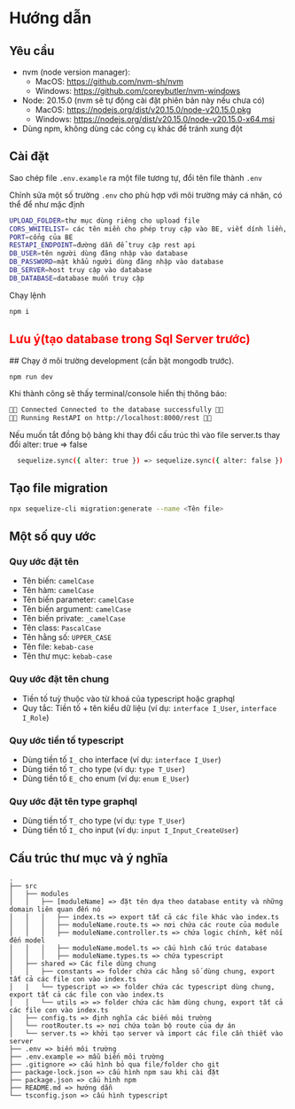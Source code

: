 # Hướng dẫn

## Yêu cầu

- nvm (node version manager):
  - MacOS: <https://github.com/nvm-sh/nvm>
  - Windows: <https://github.com/coreybutler/nvm-windows>
- Node: 20.15.0 (nvm sẽ tự động cài đặt phiên bản này nếu chưa có)
  - MacOS: <https://nodejs.org/dist/v20.15.0/node-v20.15.0.pkg>
  - Windows: <https://nodejs.org/dist/v20.15.0/node-v20.15.0-x64.msi>
- Dùng npm, không dùng các công cụ khác để tránh xung đột

## Cài đặt

Sao chép file `.env.example` ra một file tương tự, đổi tên file thành `.env`

Chỉnh sửa một số trường `.env` cho phù hợp với môi trường máy cá nhân, có thể để như mặc định

```bash
UPLOAD_FOLDER=thư mục dùng riêng cho upload file
CORS_WHITELIST= các tên miền cho phép truy cập vào BE, viết dính liền, cách nhau bởi dấu phẩy
PORT=cổng của BE
RESTAPI_ENDPOINT=đường dẫn để truy cập rest api
DB_USER=tên người dùng đăng nhập vào database
DB_PASSWORD=mật khẩu người dùng đăng nhập vào database
DB_SERVER=host truy cập vào database
DB_DATABASE=database muốn truy cập
```

Chạy lệnh

```bash
npm i
```

<h2 style="color:red;"> Lưu ý(tạo database trong Sql Server trước)</h2>
## Chạy ở môi trường development (cần bật mongodb trước).

```bash
npm run dev
```

Khi thành công sẽ thấy terminal/console hiển thị thông báo:

```bash
🚀🚀 Connected Connected to the database successfully 🚀🚀
🚀🚀 Running RestAPI on http://localhost:8000/rest 🚀🚀
```

Nếu muốn tắt đồng bộ bảng khi thay đổi cấu trúc thì vào file server.ts thay đổi alter: true => false

```bash
  sequelize.sync({ alter: true }) => sequelize.sync({ alter: false })
```

## Tạo file migration
```bash
npx sequelize-cli migration:generate --name <Tên file>
```

## Một số quy ước

### Quy ước đặt tên

- Tên biến: `camelCase`
- Tên hàm: `camelCase`
- Tên biến parameter: `camelCase`
- Tên biến argument: `camelCase`
- Tên biến private: `_camelCase`
- Tên class: `PascalCase`
- Tên hằng số: `UPPER_CASE`
- Tên file: `kebab-case`
- Tên thư mục: `kebab-case`

### Quy ước đặt tên chung

- Tiền tố tuỳ thuộc vào từ khoá của typescript hoặc graphql
- Quy tắc: Tiền tố + tên kiểu dữ liệu (ví dụ: `interface I_User`, `interface I_Role`)

### Quy ước tiền tố typescript

- Dùng tiền tố `I_` cho interface (ví dụ: `interface I_User`)
- Dùng tiền tố `T_` cho type (ví dụ: `type T_User`)
- Dùng tiền tố `E_` cho enum (ví dụ: `enum E_User`)

### Quy ước đặt tên type graphql

- Dùng tiền tố `T_` cho type (ví dụ: `type T_User`)
- Dùng tiền tố `I_` cho input (ví dụ: `input I_Input_CreateUser`)

## Cấu trúc thư mục và ý nghĩa

```text
.
├── src
│   ├── modules
│   │   ├── [moduleName] => đặt tên dựa theo database entity và những domain liên quan đến nó
│   │   │   ├── index.ts => export tất cả các file khác vào index.ts
│   │   │   ├── moduleName.route.ts => nơi chứa các route của module
│   │   │   ├── moduleName.controller.ts => chứa logic chính, kết nối đến model
│   │   │   ├── moduleName.model.ts => cấu hình cấu trúc database
│   │   │   ├── moduleName.types.ts => chứa typescript
│   ├── shared => Các file dùng chung
│   │   ├── constants => folder chứa các hằng số dùng chung, export tất cả các file con vào index.ts
│   |   └── typescript => => folder chứa các typescript dùng chung, export tất cả các file con vào index.ts
│   │   └── utils => => folder chứa các hàm dùng chung, export tất cả các file con vào index.ts
│   ├── config.ts => định nghĩa các biến môi trường
│   └── rootRouter.ts => nơi chứa toàn bộ route của dự án
│   └── server.ts => khởi tạo server và import các file cần thiết vào server
├── .env => biến môi trường
├── .env.example => mẫu biến môi trường
├── .gitignore => cấu hình bỏ qua file/folder cho git
├── package-lock.json => cấu hình npm sau khi cài đặt
├── package.json => cấu hình npm
├── README.md => hướng dẫn
└── tsconfig.json => cấu hình typescript
```
